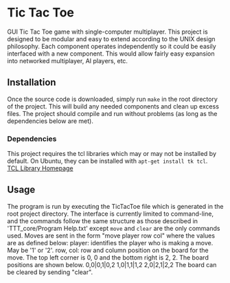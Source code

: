 # Tic Tac Toe
GUI Tic Tac Toe game with single-computer multiplayer.  This project is designed to be modular and easy to extend according to the UNIX design philosophy.  Each component operates independently so it could be easily interfaced with a new component.  This would allow fairly easy expansion into networked multiplayer, AI players, etc.

## Installation
Once the source code is downloaded, simply run `make` in the root directory of the project.  This will build any needed components and clean up excess files.  The project should compile and run without problems (as long as the dependencies below are met).
### Dependencies
This project requires the tcl libraries which may or may not be installed by default.  On Ubuntu, they can be installed with `apt-get install tk tcl`.  
[TCL Library Homepage](http://www.tcl.tk/)

## Usage
The program is run by executing the TicTacToe file which is generated in the root project directory.  The interface is currently limited to command-line, and the commands follow the same structure as those described in 'TTT_core/Program Help.txt' except `move` and `clear` are the only commands used.
    Moves are sent in the form "move player row col" where the values are as defined below:
    player: identifies the player who is making a move.  May be '1' or '2'.
    row, col: row and column position on the board for the move.  The top left corner is 0, 0 and the bottom right is 2, 2.  The board positions are shown below.
    	0,0|0,1|0,2
    	1,0|1,1|1,2
    	2,0|2,1|2,2
    The board can be cleared by sending "clear".
